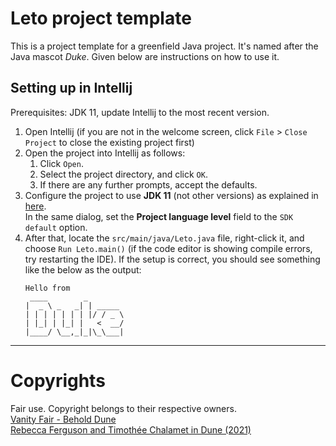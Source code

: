 # Leto project template

This is a project template for a greenfield Java project. It's named after the Java mascot _Duke_. Given below are instructions on how to use it.

## Setting up in Intellij

Prerequisites: JDK 11, update Intellij to the most recent version.

1. Open Intellij (if you are not in the welcome screen, click `File` > `Close Project` to close the existing project first)
1. Open the project into Intellij as follows:
   1. Click `Open`.
   1. Select the project directory, and click `OK`.
   1. If there are any further prompts, accept the defaults.
1. Configure the project to use **JDK 11** (not other versions) as explained in [here](https://www.jetbrains.com/help/idea/sdk.html#set-up-jdk).<br>
   In the same dialog, set the **Project language level** field to the `SDK default` option.
3. After that, locate the `src/main/java/Leto.java` file, right-click it, and choose `Run Leto.main()` (if the code editor is showing compile errors, try restarting the IDE). If the setup is correct, you should see something like the below as the output:
   ```
   Hello from
    ____        _        
   |  _ \ _   _| | _____ 
   | | | | | | | |/ / _ \
   | |_| | |_| |   <  __/
   |____/ \__,_|_|\_\___|
   ```
---

# Copyrights
Fair use. Copyright belongs to their respective owners.  
[Vanity Fair - Behold Dune](https://static.wikia.nocookie.net/dune/images/d/d0/Dune_2020_Duke_Leto_Atreides.jpg/revision/latest/scale-to-width-down/1000?cb=20200414181224)  
[Rebecca Ferguson and Timothée Chalamet in Dune (2021)](https://www.imdb.com/title/tt1160419/mediaviewer/rm1265737985/)  

